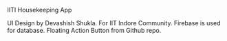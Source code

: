 IITI Housekeeping App

UI Design by Devashish Shukla.
For IIT Indore Community.
Firebase is used for database.
Floating Action Button from Github repo.
